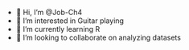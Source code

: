 - 👋 Hi, I’m @Job-Ch4
- 👀 I’m interested in Guitar playing
- 🌱 I’m currently learning R
- 💞️ I’m looking to collaborate on analyzing datasets

<!---
Job-Ch4/Job-Ch4 is a ✨ special ✨ repository because its `README.md` (this file) appears on your GitHub profile.
You can click the Preview link to take a look at your changes.
--->
